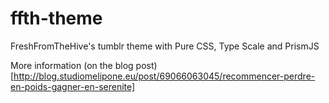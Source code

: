 ffth-theme
==========

FreshFromTheHive's tumblr theme with Pure CSS, Type Scale and PrismJS

More information (on the blog post)[http://blog.studiomelipone.eu/post/69066063045/recommencer-perdre-en-poids-gagner-en-serenite]
